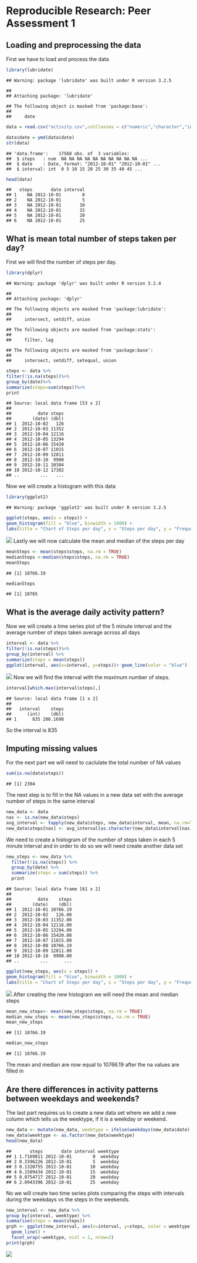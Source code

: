 # Reproducible Research: Peer Assessment 1


## Loading and preprocessing the data
First we have to load and process the data


```r
library(lubridate)
```

```
## Warning: package 'lubridate' was built under R version 3.2.5
```

```
## 
## Attaching package: 'lubridate'
```

```
## The following object is masked from 'package:base':
## 
##     date
```

```r
data = read.csv("activity.csv",colClasses = c("numeric","character","integer"))

data$date = ymd(data$date)
str(data)
```

```
## 'data.frame':	17568 obs. of  3 variables:
##  $ steps   : num  NA NA NA NA NA NA NA NA NA NA ...
##  $ date    : Date, format: "2012-10-01" "2012-10-01" ...
##  $ interval: int  0 5 10 15 20 25 30 35 40 45 ...
```

```r
head(data)
```

```
##   steps       date interval
## 1    NA 2012-10-01        0
## 2    NA 2012-10-01        5
## 3    NA 2012-10-01       10
## 4    NA 2012-10-01       15
## 5    NA 2012-10-01       20
## 6    NA 2012-10-01       25
```


## What is mean total number of steps taken per day?
First we will find the number of steps per day.

```r
library(dplyr)
```

```
## Warning: package 'dplyr' was built under R version 3.2.4
```

```
## 
## Attaching package: 'dplyr'
```

```
## The following objects are masked from 'package:lubridate':
## 
##     intersect, setdiff, union
```

```
## The following objects are masked from 'package:stats':
## 
##     filter, lag
```

```
## The following objects are masked from 'package:base':
## 
##     intersect, setdiff, setequal, union
```

```r
steps <- data %>%
filter(!is.na(steps))%>%
group_by(date)%>%
summarize(steps=sum(steps))%>%
print
```

```
## Source: local data frame [53 x 2]
## 
##          date steps
##        (date) (dbl)
## 1  2012-10-02   126
## 2  2012-10-03 11352
## 3  2012-10-04 12116
## 4  2012-10-05 13294
## 5  2012-10-06 15420
## 6  2012-10-07 11015
## 7  2012-10-09 12811
## 8  2012-10-10  9900
## 9  2012-10-11 10304
## 10 2012-10-12 17382
## ..        ...   ...
```
Now we will create a histogram with this data

```r
library(ggplot2)
```

```
## Warning: package 'ggplot2' was built under R version 3.2.5
```

```r
ggplot(steps, aes(x = steps)) +
geom_histogram(fill = "blue", binwidth = 1000) +
labs(title = "Chart of Steps per day", x = "Steps per day", y = "Frequency")
```

![](PA1_template_files/figure-html/unnamed-chunk-3-1.png)<!-- -->
Lastly we will now calculate the mean and median of the steps per day

```r
meanSteps <- mean(steps$steps, na.rm = TRUE)
medianSteps <-median(steps$steps, na.rm = TRUE)
meanSteps
```

```
## [1] 10766.19
```

```r
medianSteps
```

```
## [1] 10765
```


## What is the average daily activity pattern?
Now we will create a time series plot of the 5 minute interval and the average number of steps taken average across all days

```r
interval <- data %>%
filter(!is.na(steps))%>%
group_by(interval) %>%
summarize(steps = mean(steps))
ggplot(interval, aes(x=interval, y=steps))+ geom_line(color = "blue")
```

![](PA1_template_files/figure-html/unnamed-chunk-5-1.png)<!-- -->
Now we will find the interval with the maximum number of steps.

```r
interval[which.max(interval$steps),]
```

```
## Source: local data frame [1 x 2]
## 
##   interval    steps
##      (int)    (dbl)
## 1      835 206.1698
```
So the interval is 835


## Imputing missing values
For the next part we will need to caclulate the total number of NA values

```r
sum(is.na(data$steps))
```

```
## [1] 2304
```
The next step is to fill in the NA values in a new data set with the average number of steps in the same interval

```r
new_data <- data
nas <- is.na(new_data$steps)
avg_interval <- tapply(new_data$steps, new_data$interval, mean, na.rm=TRUE, simplify=TRUE)
new_data$steps[nas] <- avg_interval[as.character(new_data$interval[nas])]
```
We need to create a histogram of the number of steps taken in each 5 minute interval and in order to do so we will need create another data set

```r
new_steps <- new_data %>%
  filter(!is.na(steps)) %>%
  group_by(date) %>%
  summarize(steps = sum(steps)) %>%
  print
```

```
## Source: local data frame [61 x 2]
## 
##          date    steps
##        (date)    (dbl)
## 1  2012-10-01 10766.19
## 2  2012-10-02   126.00
## 3  2012-10-03 11352.00
## 4  2012-10-04 12116.00
## 5  2012-10-05 13294.00
## 6  2012-10-06 15420.00
## 7  2012-10-07 11015.00
## 8  2012-10-08 10766.19
## 9  2012-10-09 12811.00
## 10 2012-10-10  9900.00
## ..        ...      ...
```

```r
ggplot(new_steps, aes(x = steps)) +
geom_histogram(fill = "blue", binwidth = 1000) +
labs(title = "Chart of Steps per day", x = "Steps per day", y = "Frequency")
```

![](PA1_template_files/figure-html/unnamed-chunk-9-1.png)<!-- -->
After creating the new histogram we will need the mean and median  steps

```r
mean_new_steps<- mean(new_steps$steps, na.rm = TRUE)
median_new_steps <- mean(new_steps$steps, na.rm = TRUE)
mean_new_steps
```

```
## [1] 10766.19
```

```r
median_new_steps
```

```
## [1] 10766.19
```
The mean and median are now equal to 10766.19 after the na values are filled in


## Are there differences in activity patterns between weekdays and weekends?
The last part requires us to create a new data set where we add a new column which tells us the weektype, if it is a weekday or weekend.

```r
new_data <- mutate(new_data, weektype = ifelse(weekdays(new_data$date) == "Saturday" | weekdays(new_data$date) == "Sunday", "weekend", "weekday"))
new_data$weektype <- as.factor(new_data$weektype)
head(new_data)
```

```
##       steps       date interval weektype
## 1 1.7169811 2012-10-01        0  weekday
## 2 0.3396226 2012-10-01        5  weekday
## 3 0.1320755 2012-10-01       10  weekday
## 4 0.1509434 2012-10-01       15  weekday
## 5 0.0754717 2012-10-01       20  weekday
## 6 2.0943396 2012-10-01       25  weekday
```
No we will create two time series plots comparing the steps with intervals during the weekdays vs the steps in the weekends.

```r
new_interval <- new_data %>%
group_by(interval, weektype) %>%
summarise(steps = mean(steps))
grph <- ggplot(new_interval, aes(x=interval, y=steps, color = weektype)) +
  geom_line() +
  facet_wrap(~weektype, ncol = 1, nrow=2)
print(grph)
```

![](PA1_template_files/figure-html/unnamed-chunk-12-1.png)<!-- -->
